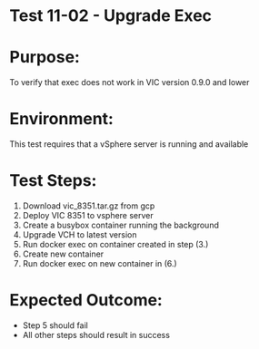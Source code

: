 Test 11-02 - Upgrade Exec
=======

# Purpose:
To verify that exec does not work in VIC version 0.9.0 and lower

# Environment:
This test requires that a vSphere server is running and available

# Test Steps:
1. Download vic_8351.tar.gz from gcp
2. Deploy VIC 8351 to vsphere server
3. Create a busybox container running the background
4. Upgrade VCH to latest version
5. Run docker exec on container created in step (3.)
6. Create new container
7. Run docker exec on new container in (6.)

# Expected Outcome:
* Step 5 should fail
* All other steps should result in success
